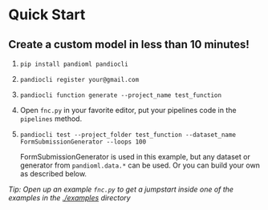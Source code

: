 # Quick Start

## Create a custom model in less than 10 minutes!

1. `pip install pandioml pandiocli`

1. `pandiocli register your@gmail.com`

1. `pandiocli function generate --project_name test_function`

1. Open `fnc.py` in your favorite editor, put your pipelines code in the `pipelines` method.

1. `pandiocli test --project_folder test_function --dataset_name FormSubmissionGenerator --loops 100`

      FormSubmissionGenerator is used in this example, but any dataset or generator from `pandioml.data.*` can be used. Or you can build your own as described below.

*Tip: Open up an example `fnc.py` to get a jumpstart inside one of the examples in the [./examples](./examples) directory*